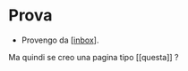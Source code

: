 # Prova

- Provengo da [[inbox]].

Ma quindi se creo una pagina tipo [[questa]] ?

[//begin]: # "Autogenerated link references for markdown compatibility"
[inbox]: inbox "Inbox"
[//end]: # "Autogenerated link references"